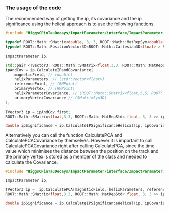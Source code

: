 ### The usage of the code

The recommended way of getting the ip, its covariance and the ip significance using the helical approach is to use the following functions.
```cpp
#include "HiggsCPinTauDecays/ImpactParameter/interface/ImpactParameter.h"

typedef ROOT::Math::SMatrix<double, 3, 3, ROOT::Math::MatRepSym<double, 3> > SMatrixSym3D;
typedef ROOT::Math::PositionVector3D<ROOT::Math::Cartesian3D<float> > RMPoint;

ImpactParameter ip;

std::pair <TVector3, ROOT::Math::SMatrix<float,3,3, ROOT::Math::MatRepStd< float, 3, 3 >>> ipAndCov;
ipAndCov = ip.CalculateIPandCovariance(
	magneticField, // (double)
	helixParameters, // (std::vector<float>)
	referencePoint, // (RMPoint)
	primaryVertex, // (RMPoint)
	helixParameterCovariance, // (ROOT::Math::SMatrix<float,5,5, ROOT::Math::MatRepSym<float,5>>)
	primaryVertexCovariance // (SMatrixSym3D)
);

TVector3 ip = ipAndCov.first;
ROOT::Math::SMatrix<float,3,3, ROOT::Math::MatRepStd< float, 3, 3 >> ipCovariance = ipAndCov.second;

double ipSignificance = ip.CalculateIPSignificanceHelical(ip, ipCovariance);
```

Alternatively you can call the function CalculatePCA and CalculatePCACovariance by themselves.
However it is important to call CalculatePCACovariance right after calling CalculatePCA, since the time value which minimises the distance between the position on the track and the primary vertex is stored as a member of the class and needed to calculate the Covariance.

```cpp
#include "HiggsCPinTauDecays/ImpactParameter/interface/ImpactParameter.h"

ImpactParameter ip;

TVector3 ip =  ip.CalculatePCA(magneticField, helixParameters, referencePoint, primaryVertex)
ROOT::Math::SMatrix<float,3,3, ROOT::Math::MatRepStd< float, 3, 3 >> ipCovariance = ip.CalculatePCACovariance(helixParameterCovariance, primaryVertexCovariance)

double ipSignificance = ip.CalculateIPSignificanceHelical(ip, ipCovariance);
```
